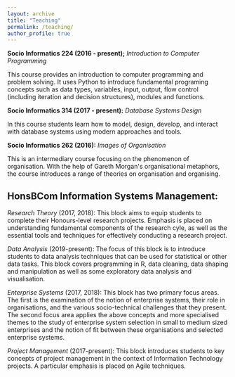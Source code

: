 ```yaml
---
layout: archive
title: "Teaching"
permalink: /teaching/
author_profile: true
---
```


**Socio Informatics 224 (2016 - present);** *Introduction to Computer Programming*<br/>

This course provides an introduction to computer programming and problem solving. It uses Python to introduce fundamental programing concepts such as data types, variables, input, output, flow control (including iteration and decision structures), modules and functions.

**Socio Informatics 314 (2017 - present):** *Database Systems Design*<br/>

In this course students learn how to model, design, develop, and interact with database systems using modern approaches and tools.

**Socio Informatics 262 (2016):** *Images of Organisation*<br/>

This is an intermediary course focusing on the phenomenon of organisation. With the help of Gareth Morgan's organisational metaphors, the course introduces a range of theories on organisation and organising.

## HonsBCom Information Systems Management: 

*Research Theory* (2017, 2018): This block aims to equip students to complete their Honours-level research projects. Emphasis is placed on understanding fundamental components of the research cyle, as well as the essential tools and techniques for effectively conducting a research project.

*Data Analysis* (2019-present): The focus of this block is to introduce students to data analysis techniques that can be used for statistical or other data tasks. This block covers programming in R, data cleaning, data shaping and manipulation as well as some exploratory data analysis and visualisation. 

*Enterprise Systems* (2017, 2018): This block has two primary focus areas. The first is the examination of the notion of enterprise systems, their role in organisations, and the various socio-technical challenges that they present. The second focus area applies the above concepts and more specialised themes to the study of enterprise system selection in small to medium sized enterprises and the notion of fit between these organisations and selected enterprise systems.

*Project Management* (2017-present): This block introduces students to key concepts of project management in the context of Information Technology projects. A particular emphasis is placed on Agile techniques.



